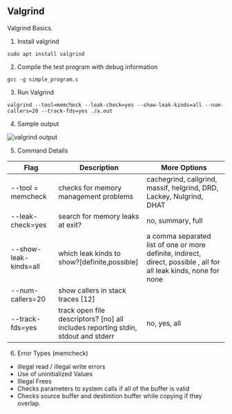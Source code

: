 ## Valgrind

Valgrind Basics. 

1. Install valgrind

```sudo apt install valgrind```

2. Compile the test program with debug information

``gcc -g simple_program.c``

3. Run Valgrind 

```valgrind --tool=memcheck --leak-check=yes --show-leak-kinds=all --num-callers=20 --track-fds=yes ./a.out```

4. Sample output

![valgrind output](.\Valgrind.png "Valgrind Output")


5. Command Details 

| Flag | Description | More Options |
| ----------- | --------- | -------- |
| --tool = memcheck | checks for memory management problems | cachegrind, callgrind, massif, helgrind, DRD, Lackey, Nulgrind, DHAT |
| --leak-check=yes  | search for memory leaks at exit? | no, summary, full |
| --show-leak-kinds=all  | which leak kinds to show?[definite,possible] | a comma separated list of one or more definite, indirect, direct, possible , all for all leak kinds, none for none |
| --num-callers=20  | show <number> callers in stack traces [12] | |
| --track-fds=yes  | track open file descriptors? [no] all includes reporting stdin, stdout and stderr | no, yes, all |

6. Error Types (memcheck)
 
- illegal read / illegal write errors
- Use of uninitialized Values 
- Illegal Frees
- Checks parameters to system calls if all of the buffer is valid
- Checks source buffer and destinition buffer while copying if they overlap.